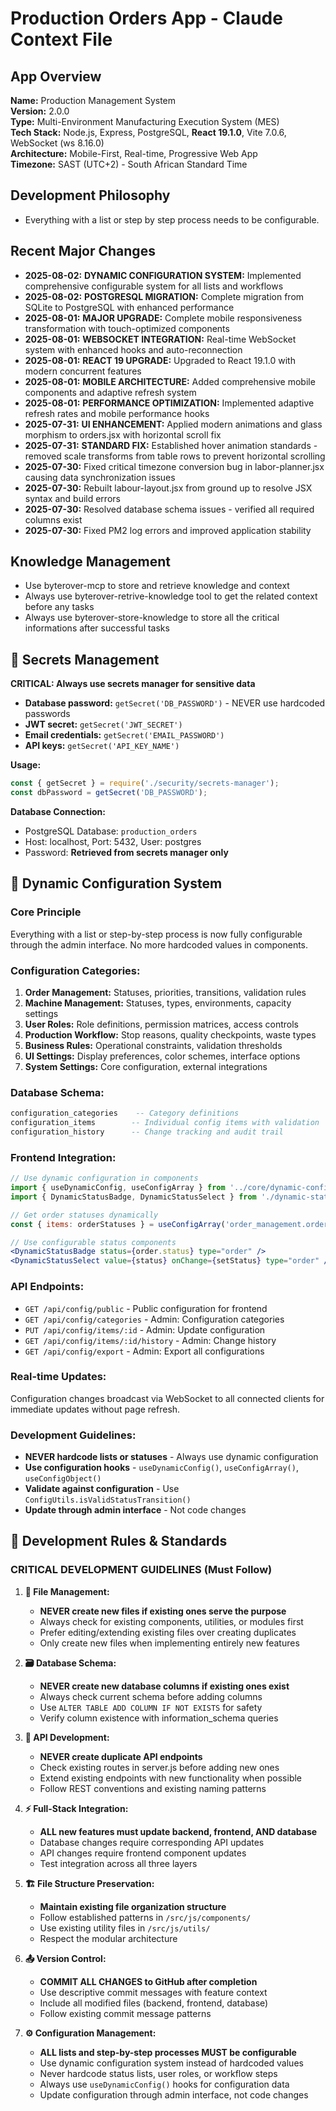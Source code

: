 # Production Orders App - Claude Context File

## App Overview
**Name:** Production Management System  
**Version:** 2.0.0  
**Type:** Multi-Environment Manufacturing Execution System (MES)  
**Tech Stack:** Node.js, Express, PostgreSQL, **React 19.1.0**, Vite 7.0.6, WebSocket (ws 8.16.0)  
**Architecture:** Mobile-First, Real-time, Progressive Web App  
**Timezone:** SAST (UTC+2) - South African Standard Time  

## Development Philosophy
- Everything with a list or step by step process needs to be configurable.

## Recent Major Changes
- **2025-08-02:** **DYNAMIC CONFIGURATION SYSTEM:** Implemented comprehensive configurable system for all lists and workflows
- **2025-08-02:** **POSTGRESQL MIGRATION:** Complete migration from SQLite to PostgreSQL with enhanced performance
- **2025-08-01:** **MAJOR UPGRADE:** Complete mobile responsiveness transformation with touch-optimized components
- **2025-08-01:** **WEBSOCKET INTEGRATION:** Real-time WebSocket system with enhanced hooks and auto-reconnection
- **2025-08-01:** **REACT 19 UPGRADE:** Upgraded to React 19.1.0 with modern concurrent features
- **2025-08-01:** **MOBILE ARCHITECTURE:** Added comprehensive mobile components and adaptive refresh system
- **2025-08-01:** **PERFORMANCE OPTIMIZATION:** Implemented adaptive refresh rates and mobile performance hooks
- **2025-07-31:** **UI ENHANCEMENT:** Applied modern animations and glass morphism to orders.jsx with horizontal scroll fix
- **2025-07-31:** **STANDARD FIX:** Established hover animation standards - removed scale transforms from table rows to prevent horizontal scrolling
- **2025-07-30:** Fixed critical timezone conversion bug in labor-planner.jsx causing data synchronization issues
- **2025-07-30:** Rebuilt labour-layout.jsx from ground up to resolve JSX syntax and build errors
- **2025-07-30:** Resolved database schema issues - verified all required columns exist
- **2025-07-30:** Fixed PM2 log errors and improved application stability

## Knowledge Management
- Use byterover-mcp to store and retrieve knowledge and context
- Always use byterover-retrive-knowledge tool to get the related context before any tasks
- Always use byterover-store-knowledge to store all the critical informations after successful tasks

## 🔐 Secrets Management
**CRITICAL: Always use secrets manager for sensitive data**
- **Database password:** `getSecret('DB_PASSWORD')` - NEVER use hardcoded passwords
- **JWT secret:** `getSecret('JWT_SECRET')`
- **Email credentials:** `getSecret('EMAIL_PASSWORD')`
- **API keys:** `getSecret('API_KEY_NAME')`

**Usage:**
```javascript
const { getSecret } = require('./security/secrets-manager');
const dbPassword = getSecret('DB_PASSWORD');
```

**Database Connection:**
- PostgreSQL Database: `production_orders`
- Host: localhost, Port: 5432, User: postgres
- Password: **Retrieved from secrets manager only**

## 🔧 Dynamic Configuration System

### **Core Principle**
Everything with a list or step-by-step process is now fully configurable through the admin interface. No more hardcoded values in components.

### **Configuration Categories:**
1. **Order Management:** Statuses, priorities, transitions, validation rules
2. **Machine Management:** Statuses, types, environments, capacity settings
3. **User Roles:** Role definitions, permission matrices, access controls
4. **Production Workflow:** Stop reasons, quality checkpoints, waste types
5. **Business Rules:** Operational constraints, validation thresholds
6. **UI Settings:** Display preferences, color schemes, interface options
7. **System Settings:** Core configuration, external integrations

### **Database Schema:**
```sql
configuration_categories    -- Category definitions
configuration_items        -- Individual config items with validation
configuration_history      -- Change tracking and audit trail
```

### **Frontend Integration:**
```jsx
// Use dynamic configuration in components
import { useDynamicConfig, useConfigArray } from '../core/dynamic-config.js';
import { DynamicStatusBadge, DynamicStatusSelect } from './dynamic-status-badge.jsx';

// Get order statuses dynamically
const { items: orderStatuses } = useConfigArray('order_management.order_statuses');

// Use configurable status components
<DynamicStatusBadge status={order.status} type="order" />
<DynamicStatusSelect value={status} onChange={setStatus} type="order" />
```

### **API Endpoints:**
- `GET /api/config/public` - Public configuration for frontend
- `GET /api/config/categories` - Admin: Configuration categories
- `PUT /api/config/items/:id` - Admin: Update configuration
- `GET /api/config/items/:id/history` - Admin: Change history
- `GET /api/config/export` - Admin: Export all configurations

### **Real-time Updates:**
Configuration changes broadcast via WebSocket to all connected clients for immediate updates without page refresh.

### **Development Guidelines:**
- **NEVER hardcode lists or statuses** - Always use dynamic configuration
- **Use configuration hooks** - `useDynamicConfig()`, `useConfigArray()`, `useConfigObject()`
- **Validate against configuration** - Use `ConfigUtils.isValidStatusTransition()`
- **Update through admin interface** - Not code changes

## 🔧 Development Rules & Standards

### **CRITICAL DEVELOPMENT GUIDELINES** (Must Follow)

1. **📁 File Management:**
   - **NEVER create new files if existing ones serve the purpose**
   - Always check for existing components, utilities, or modules first
   - Prefer editing/extending existing files over creating duplicates
   - Only create new files when implementing entirely new features

2. **🗃️ Database Schema:**
   - **NEVER create new database columns if existing ones exist**
   - Always check current schema before adding columns
   - Use `ALTER TABLE ADD COLUMN IF NOT EXISTS` for safety
   - Verify column existence with information_schema queries

3. **🔌 API Development:**
   - **NEVER create duplicate API endpoints**
   - Check existing routes in server.js before adding new ones
   - Extend existing endpoints with new functionality when possible
   - Follow REST conventions and existing naming patterns

4. **⚡ Full-Stack Integration:**
   - **ALL new features must update backend, frontend, AND database**
   - Database changes require corresponding API updates
   - API changes require frontend component updates
   - Test integration across all three layers

5. **🏗️ File Structure Preservation:**
   - **Maintain existing file organization structure**
   - Follow established patterns in `/src/js/components/`
   - Use existing utility files in `/src/js/utils/`
   - Respect the modular architecture

6. **📤 Version Control:**
   - **COMMIT ALL CHANGES to GitHub after completion**
   - Use descriptive commit messages with feature context
   - Include all modified files (backend, frontend, database)
   - Follow existing commit message patterns

7. **⚙️ Configuration Management:**
   - **ALL lists and step-by-step processes MUST be configurable**
   - Use dynamic configuration system instead of hardcoded values
   - Never hardcode status lists, user roles, or workflow steps
   - Always use `useDynamicConfig()` hooks for configuration data
   - Update configuration through admin interface, not code changes